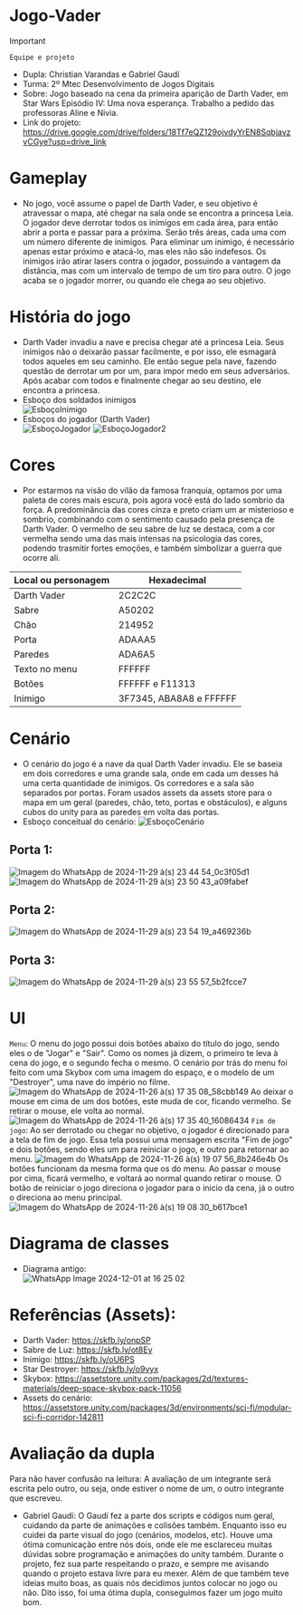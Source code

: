 
# Jogo-Vader
>[!Important]
 >`Equipe e projeto`
>- Dupla: Christian Varandas e Gabriel Gaudí
>- Turma: 2º Mtec Desenvolvimento de Jogos Digitais
>- Sobre: Jogo baseado na cena da primeira aparição de Darth Vader, em Star Wars Episódio IV: Uma nova esperança. Trabalho a pedido das professoras Aline e Nivia.
>- Link do projeto: https://drive.google.com/drive/folders/18Tf7eQZ129ojvdyYrEN8SqbjavzvCGye?usp=drive_link 

# Gameplay
- No jogo, você assume o papel de Darth Vader, e seu objetivo é atravessar o mapa, até chegar na sala onde se encontra a princesa Leia. O jogador deve derrotar todos os inimigos em cada área, para então abrir a porta e passar para a próxima. Serão três áreas, cada uma com um número diferente de inimigos. Para eliminar um inimigo, é necessário apenas estar próximo e atacá-lo, mas eles não são indefesos. Os inimigos irão atirar lasers contra o jogador, possuindo a vantagem da distância, mas com um intervalo de tempo de um tiro para outro. O jogo acaba se o jogador morrer, ou quando ele chega ao seu objetivo.
# História do jogo
- Darth Vader invadiu a nave e precisa chegar até a princesa Leia. Seus inimigos não o deixarão passar facilmente, e por isso, ele esmagará todos aqueles em seu caminho. Ele então segue pela nave, fazendo questão de derrotar um por um, para impor medo em seus adversários. Após acabar com todos e finalmente chegar ao seu destino, ele encontra a princesa.
- Esboço dos soldados inimigos <br>
 ![EsboçoInimigo](https://github.com/user-attachments/assets/e92b1723-1145-4171-95ca-20c42554a054)
- Esboços do jogador (Darth Vader) <br>
 ![EsboçoJogador](https://github.com/user-attachments/assets/a5e12d89-8800-4c00-b22a-8501c7a73b62)
![EsboçoJogador2](https://github.com/user-attachments/assets/28be7a92-ca32-42d0-a06d-f2e8ab9ccfed)


# Cores
- Por estarmos na visão do vilão da famosa franquia, optamos por uma paleta de cores mais escura, pois agora você está do lado sombrio da força. A predominância das cores cinza e preto criam um ar misterioso e sombrio, combinando com o sentimento causado pela presença de Darth Vader. O vermelho de seu sabre de luz se destaca, com a cor vermelha sendo uma das mais intensas na psicologia das cores, podendo trasmitir fortes emoções, e também simbolizar a guerra que ocorre ali.

| Local ou personagem | Hexadecimal |
| --- | --- |
| Darth Vader | 2C2C2C |
| Sabre | A50202 |
| Chão | 214952 |
| Porta | ADAAA5 |
| Paredes | ADA6A5 |
| Texto no menu | FFFFFF |
| Botões | FFFFFF e F11313 |
| Inimigo | 3F7345, ABA8A8 e FFFFFF |

# Cenário
- O cenário do jogo é a nave da qual Darth Vader invadiu. Ele se baseia em dois corredores e uma grande sala, onde em cada um desses há uma certa quantidade de inimigos. Os corredores e a sala são separados por portas. Foram usados assets da assets store para o mapa em um geral (paredes, chão, teto, portas e obstáculos), e alguns cubos do unity para as paredes em volta das portas.
- Esboço conceitual do cenário:
  ![EsboçoCenário](https://github.com/user-attachments/assets/3772f492-c11e-4645-a9fd-35c81e940a42)

## Porta 1:
![Imagem do WhatsApp de 2024-11-29 à(s) 23 44 54_0c3f05d1](https://github.com/user-attachments/assets/9bd8fccf-ebea-4ca9-bb6d-9e0fb3a1c27b)
![Imagem do WhatsApp de 2024-11-29 à(s) 23 50 43_a09fabef](https://github.com/user-attachments/assets/601e7c69-63c5-4ee3-ba1a-5ce306c65ba2)
## Porta 2:
![Imagem do WhatsApp de 2024-11-29 à(s) 23 54 19_a469236b](https://github.com/user-attachments/assets/72f1533e-8724-4c20-bcbb-91d802054413)
## Porta 3:
![Imagem do WhatsApp de 2024-11-29 à(s) 23 55 57_5b2fcce7](https://github.com/user-attachments/assets/841ae5ee-fdde-446f-8e1d-00665ea295db)

# UI
`Menu`: O menu do jogo possui dois botões abaixo do título do jogo, sendo eles o de "Jogar" e "Sair". Como os nomes já dizem, o primeiro te leva à cena do jogo, e o segundo fecha o mesmo. O cenário por trás do menu foi feito com uma Skybox com uma imagem do espaço, e o modelo de um "Destroyer", uma nave do império no filme.
![Imagem do WhatsApp de 2024-11-26 à(s) 17 35 08_58cbb149](https://github.com/user-attachments/assets/3c72a58f-faa6-42eb-864c-abe1c49f4d19)
Ao deixar o mouse em cima de um dos botões, este muda de cor, ficando vermelho. Se retirar o mouse, ele volta ao normal.
![Imagem do WhatsApp de 2024-11-26 à(s) 17 35 40_16086434](https://github.com/user-attachments/assets/2c3dfeb2-b48e-4c90-bff9-6fe7e2764d19)
`Fim de jogo`: Ao ser derrotado ou chegar no objetivo, o jogador é direcionado para a tela de fim de jogo. Essa tela possui uma mensagem escrita "Fim de jogo" e dois botões, sendo eles um para reiniciar o jogo, e outro para retornar ao menu.
![Imagem do WhatsApp de 2024-11-26 à(s) 19 07 56_8b246e4b](https://github.com/user-attachments/assets/d81725b4-7f05-460d-9c15-38f2664334ac)
Os botões funcionam da mesma forma que os do menu. Ao passar o mouse por cima, ficará vermelho, e voltará ao normal quando retirar o mouse. O botão de reiniciar o jogo direciona o jogador para o inicio da cena, já o outro o direciona ao menu principal.
![Imagem do WhatsApp de 2024-11-26 à(s) 19 08 30_b617bce1](https://github.com/user-attachments/assets/82e7654f-ea9d-4c8c-bf71-95c44e86184f)

# Diagrama de classes
- Diagrama antigo: <br>
![WhatsApp Image 2024-12-01 at 16 25 02](https://github.com/user-attachments/assets/2a16aa42-b204-4df9-bdb0-1e036856d0d5)

# Referências (Assets):
- Darth Vader: https://skfb.ly/onpSP
- Sabre de Luz: https://skfb.ly/ot8Ey
- Inimigo: https://skfb.ly/oU6PS
- Star Destroyer: https://skfb.ly/o9vyx
- Skybox: https://assetstore.unity.com/packages/2d/textures-materials/deep-space-skybox-pack-11056
- Assets do cenário: https://assetstore.unity.com/packages/3d/environments/sci-fi/modular-sci-fi-corridor-142811

# Avaliação da dupla
Para não haver confusão na leitura: A avaliação de um integrante será escrita pelo outro, ou seja, onde estiver o nome de um, o outro integrante que escreveu.
- Gabriel Gaudí: O Gaudí fez a parte dos scripts e códigos num geral, cuidando da parte de animações e colisões também. Enquanto isso eu cuidei da parte visual do jogo (cenários, modelos, etc). Houve uma ótima comunicação entre nós dois, onde ele me esclareceu muitas dúvidas sobre programação e animações do unity também. Durante o projeto, fez sua parte respeitando o prazo, e sempre me avisando quando o projeto estava livre para eu mexer. Além de que também teve ideias muito boas, as quais nós decidimos juntos colocar no jogo ou não. Dito isso, foi uma ótima dupla, conseguimos fazer um jogo muito bom.
